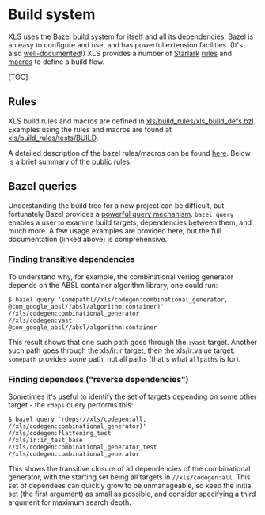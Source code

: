 # Build system

XLS uses the [Bazel](http://bazel.build) build system for itself and all its
dependencies. Bazel is an easy to configure and use, and has powerful extension
facilities. (It's also
[well-documented](https://docs.bazel.build/versions/master/bazel-overview.html)!)
XLS provides a number of
[Starlark](https://docs.bazel.build/versions/master/skylark/language.html)
[rules](https://docs.bazel.build/versions/master/skylark/rules.html) and
[macros](https://docs.bazel.build/versions/master/skylark/macros.html) to define
a build flow.

[TOC]

## Rules

XLS build rules and macros are defined in
[xls/build_rules/xls_build_defs.bzl](https://github.com/google/xls/tree/main/xls/build_rules/xls_build_defs.bzl).
Examples using the rules and macros are found at
[xls/build_rules/tests/BUILD](https://github.com/google/xls/tree/main/xls/build_rules/tests/BUILD).

A detailed description of the bazel rules/macros can be found
[here](xls_build_rules.md). Below is a brief summary of the public rules.

## Bazel queries

Understanding the build tree for a new project can be difficult, but fortunately
Bazel provides a
[powerful query mechanism](https://docs.bazel.build/versions/master/query.html).
`bazel query` enables a user to examine build targets, dependencies between
them, and much more. A few usage examples are provided here, but the full
documentation (linked above) is comprehensive.

### Finding transitive dependencies

To understand why, for example, the combinational verilog generator depends on
the ABSL container algorithm library, one could run:

```
$ bazel query 'somepath(//xls/codegen:combinational_generator, @com_google_absl//absl/algorithm:container)'
//xls/codegen:combinational_generator
//xls/codegen:vast
@com_google_absl//absl/algorithm:container
```

This result shows that one such path goes through the `:vast` target. Another
such path goes through the xls/ir:ir target, then the xls/ir:value target.
`somepath` provides _some_ path, not all paths (that's what `allpaths` is for).

### Finding dependees ("reverse dependencies")

Sometimes it's useful to identify the set of targets depending on some other
target - the `rdeps` query performs this:

```
$ bazel query 'rdeps(//xls/codegen:all, //xls/codegen:combinational_generator)'
//xls/codegen:flattening_test
//xls/ir:ir_test_base
//xls/codegen:combinational_generator_test
//xls/codegen:combinational_generator
```

This shows the transitive closure of all dependencies of the combinational
generator, with the starting set being all targets in `//xls/codegen:all`. This
set of dependees can quickly grow to be unmanageable, so keep the initial set
(the first argument) as small as possible, and consider specifying a third
argument for maximum search depth.
